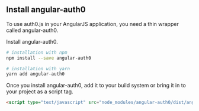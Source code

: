 ## Install angular-auth0

To use auth0.js in your AngularJS application, you need a thin wrapper called angular-auth0.

Install angular-auth0.

```bash
# installation with npm
npm install --save angular-auth0

# installation with yarn
yarn add angular-auth0
```

Once you install angular-auth0, add it to your build system or bring it in to your project as a script tag.

```html
<script type="text/javascript" src="node_modules/angular-auth0/dist/angular-auth0.js"></script>
```

